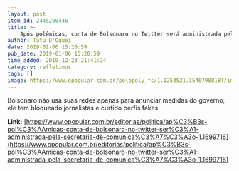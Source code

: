 ```yaml
---
layout: post
item_id: 2445200446
title: >-
    Após polêmicas, conta de Bolsonaro no Twitter será administrada pela Secretaria de Comunicação
author: Tatu D'Oquei
date: 2019-01-06 15:20:59
pub_date: 2019-01-06 15:20:59
time_added: 2019-12-23 21:41:24
category: refletimos
tags: []
image: https://www.opopular.com.br/polopoly_fs/1.1253521.1546798818!/image/image.jpg_gen/derivatives/landscape_800/image.jpg
---
```


Bolsonaro não usa suas redes apenas para anunciar medidas do governo; ele tem bloqueado jornalistas e curtido perfis fakes

**Link:** [https://www.opopular.com.br/editorias/politica/ap%C3%B3s-pol%C3%AAmicas-conta-de-bolsonaro-no-twitter-ser%C3%A1-administrada-pela-secretaria-de-comunica%C3%A7%C3%A3o-1.1699716](https://www.opopular.com.br/editorias/politica/ap%C3%B3s-pol%C3%AAmicas-conta-de-bolsonaro-no-twitter-ser%C3%A1-administrada-pela-secretaria-de-comunica%C3%A7%C3%A3o-1.1699716)

